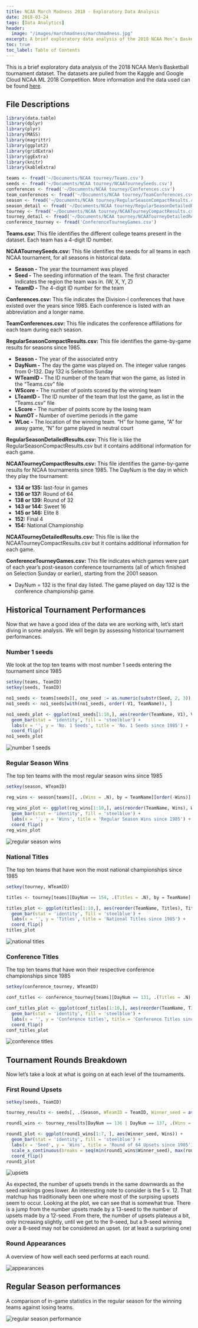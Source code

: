 ```yaml
---
title: NCAA March Madness 2018 - Exploratory Data Analysis
date: 2018-03-24
tags: [Data Analytics]
header:
  image: "/images/marchmadness/marchmadness.jpg"
excerpt: A brief exploratory data analysis of the 2018 NCAA Men’s Basketball tournament dataset.
toc: true
toc_label: Table of Contents
---
```


This is a brief exploratory data analysis of the 2018 NCAA Men’s Basketball tournament dataset.
The datasets are pulled from the Kaggle and Google Cloud NCAA ML 2018 Competition. More information and the data used can be found [here](https://www.kaggle.com/c/mens-machine-learning-competition-2018).

## File Descriptions
```r
library(data.table)
library(dplyr)
library(plyr)
library(MASS)
library(magrittr)
library(ggplot2)
library(gridExtra)
library(ggExtra)
library(knitr)
library(kableExtra)

teams <- fread('~/Documents/NCAA tourney/Teams.csv')
seeds <- fread('~/Documents/NCAA tourney/NCAATourneySeeds.csv')
conferences <- fread('~/Documents/NCAA tourney/Conferences.csv')
team_conferences <- fread('~/Documents/NCAA tourney/TeamConferences.csv')
season <- fread('~/Documents/NCAA tourney/RegularSeasonCompactResults.csv')
season_detail <- fread('~/Documents/NCAA tourney/RegularSeasonDetailedResults.csv')
tourney <- fread('~/Documents/NCAA tourney/NCAATourneyCompactResults.csv')
tourney_detail <- fread('~/Documents/NCAA tourney/NCAATourneyDetailedResults.csv')
conference_tourney <- fread('ConferenceTourneyGames.csv')
```

**Teams.csv:** This file identifies the different college teams present in the dataset. Each team has a 4-digit ID number.  

**NCAATourneySeeds.csv:** This file identifies the seeds for all teams in each NCAA tournament, for all seasons in historical data.
* **Season -** The year the tournament was played
* **Seed -** The seeding information of the team. The first character indicates the region the team was in. (W, X, Y, Z)
* **TeamID -** The 4-digit ID number for the team  

**Conferences.csv:** This file indicates the Division-I conferences that have existed over the years since 1985. Each conference is listed with an abbreviation and a longer name.  

**TeamConferences.csv:** This file indicates the conference affiliations for each team during each season.

**RegularSeasonCompactResults.csv:** This file identifies the game-by-game results for seasons since 1985.
* **Season -** The year of the associated entry
* **DayNum -** The day the game was played on. The integer value ranges from 0-132. Day 132 is Selection Sunday
* **WTeamID -** The ID number of the team that won the game, as listed in the “Teams.csv” file
* **WScore -** The number of points scored by the winning team
* **LTeamID -** The ID number of the team that lost the game, as list in the “Teams.csv” file
* **LScore -** The number of points score by the losing team
* **NumOT -** Number of overtime periods in the game
* **WLoc -** The location of the winning team. “H” for home game, “A” for away game, “N” for game played in neutral court  

**RegularSeasonDetailedResults.csv:** This file is like the RegularSeasonCompactResults.csv but it contains additional information for each game.  

**NCAATourneyCompactResults.csv:** This file identifies the game-by-game results for NCAA tournaments since 1985.
The DayNum is the day in which they play the tournament:
* **134 or 135:** last-four in games
* **136 or 137:** Round of 64
* **138 or 139:** Round of 32
* **143 or 144:** Sweet 16
* **145 or 146:** Elite 8
* **152:** Final 4
* **154:** National Championship  

**NCAATourneyDetailedResults.csv:** This file is like the NCAATourneyCompactResults.csv but it contains additional information for each game.  

**ConferenceTourneyGames.csv:** This file indicates which games were part of each year’s post-season conference tournaments (all of which finished on Selection Sunday or earlier), starting from the 2001 season.
* DayNum = 132 is the final day listed. The game played on day 132 is the conference championship game.  

## Historical Tournament Performances
Now that we have a good idea of the data we are working with, let’s start diving in some analysis. We will begin by assessing historical tournament performances.  

### Number 1 seeds
We look at the top ten teams with most number 1 seeds entering the tournament since 1985  

```r
setkey(teams, TeamID)
setkey(seeds, TeamID)

no1_seeds <- teams[seeds][, one_seed := as.numeric(substr(Seed, 2, 3)) == 1][, sum(one_seed), by = TeamName]
no1_seeds <- no1_seeds[with(no1_seeds, order(-V1, TeamName)), ]

no1_seeds_plot <- ggplot(no1_seeds[1:10,], aes(reorder(TeamName, V1), V1)) +
  geom_bar(stat = 'identity', fill = 'steelblue') +
  labs(x = '', y = 'No. 1 Seeds', title = 'No. 1 Seeds since 1985') +
  coord_flip()
no1_seeds_plot
```  

<img src="{{ site.url }}{{ site.baseurl }}/images/marchmadness/num1seeds.jpeg" alt="number 1 seeds">  

### Regular Season Wins
The top ten teams with the most regular season wins since 1985  

```r
setkey(season, WTeamID)

reg_wins <- season[teams][, .(Wins = .N), by = TeamName][order(-Wins)]

reg_wins_plot <- ggplot(reg_wins[1:10,], aes(reorder(TeamName, Wins), Wins)) +
  geom_bar(stat = 'identity', fill = 'steelblue') +
  labs(x = '', y = 'Wins', title = 'Regular Season Wins since 1985') +
  coord_flip()
reg_wins_plot
```  
<img src="{{ site.url }}{{ site.baseurl }}/images/marchmadness/regwins.jpeg" alt="regular season wins">  

### National Titles
The top ten teams that have won the most national championships since 1985  

```r
setkey(tourney, WTeamID)

titles <- tourney[teams][DayNum == 154, .(Titles = .N), by = TeamName][order(-Titles)]

titles_plot <- ggplot(titles[1:10,], aes(reorder(TeamName, Titles), Titles)) +
  geom_bar(stat = 'identity', fill = 'steelblue') +
  labs(x = '', y = 'Titles', title = 'National Titles since 1985') +
  coord_flip()
titles_plot
```  
<img src="{{ site.url }}{{ site.baseurl }}/images/marchmadness/titles.jpeg" alt="national titles">  

### Conference Titles
The top ten teams that have won their respective conference championships since 1985  

```r
setkey(conference_tourney, WTeamID)

conf_titles <- conference_tourney[teams][DayNum == 131, .(Titles = .N), by = TeamName][order(-Titles)]

conf_titles_plot <- ggplot(conf_titles[1:10,], aes(reorder(TeamName, Titles), Titles)) +
  geom_bar(stat = 'identity', fill = 'steelblue') +
  labs(x = '', y = 'Conference titles', title = 'Conference Titles since 1985') +
  coord_flip()
conf_titles_plot
```  
<img src="{{ site.url }}{{ site.baseurl }}/images/marchmadness/conftitles.jpeg" alt="conference titles">  

## Tournament Rounds Breakdown
Now let’s take a look at what is going on at each level of the tournaments.  

### First Round Upsets

```r
setkey(seeds, TeamID)

tourney_results <- seeds[, .(Season, WTeamID = TeamID, Winner_seed = as.numeric(substr(Seed, 2, 3)))][tourney, on = c('Season', 'WTeamID')][seeds[, .(Season, LTeamID = TeamID, Loser_seed = as.numeric(substr(Seed, 2, 3)))], on = c('Season', 'LTeamID')]

round1_wins <- tourney_results[DayNum == 136 | DayNum == 137, .(Wins = .N), by = Winner_seed][order(-Winner_seed)]

round1_plot <- ggplot(round1_wins[1:7, ], aes(Winner_seed, Wins)) +
  geom_bar(stat = 'identity', fill = 'steelblue') +
  labs(x = 'Seed', y = 'Wins', title = 'Round of 64 Upsets since 1985') +
  scale_x_continuous(breaks = seq(min(round1_wins$Winner_seed), max(round1_wins$Wins), by = 1)) +
  coord_flip()
round1_plot
```  

<img src="{{ site.url }}{{ site.baseurl }}/images/marchmadness/upsets.jpeg" alt="upsets">  

As expected, the number of upsets trends in the same downwards as the seed rankings goes lower. An interesting note to consider is the 5 v. 12. That matchup has traditionally been one where most of the surpising upsets seem to occur. Looking at the plot, we can see that is somewhat true. There is a jump from the number upsets made by a 13-seed to the number of upsets made by a 12-seed. From there, the number of upsets plateaus a bit, only increasing slightly, until we get to the 9-seed, but a 9-seed winning over a 8-seed may not be considered an upset. (or at least a surprising one)  

### Round Appearances
A overview of how well each seed performs at each round.  

<img src="{{ site.url }}{{ site.baseurl }}/images/marchmadness/appearances.jpeg" alt="appearances">  

## Regular Season performances
A comparison of in-game statistics in the regular season for the winning teams against losing teams.  

<img src="{{ site.url }}{{ site.baseurl }}/images/marchmadness/regseason.jpeg" alt="regular season performance">
 
